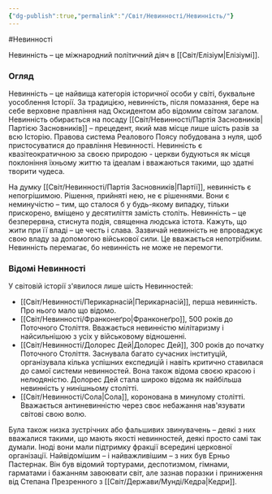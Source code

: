 ```yaml
---
{"dg-publish":true,"permalink":"/Світ/Невинності/Невинність/"}
---
```


#Невинності 

Невинність – це міжнародний політичний діяч в [[Світ/Елізіум\|Елізіумі]].
### Огляд
Невинність – це найвища категорія історичної особи у світі, буквальне уособлення Історії. За традицією, невинність, після помазання, бере на себе верховне правління над Оксидентом або відомим світом загалом. Невинність обирається на посаду [[Світ/Невинності/Партія Засновників\|Партією Засновників]] – прецедент, який мав місце лише шість разів за всю Історію. Правова система Реалового Поясу побудована з нуля, щоб пристосуватися до правління Невинності. Невинність є квазітеократичною за своєю природою - церкви будуються як місця поклоніння їхньому життю та ідеалам і вважаються такими, що здатні творити чудеса.

На думку [[Світ/Невинності/Партія Засновників\|Партії]], невинність є непогрішимою. Рішення, прийняті нею, не є рішеннями. Вони є неминучістю – тим, що сталося б у будь-якому випадку, тільки прискорено, вміщено у десятиліття замість століть. Невинність – це безперервна, стиснута подія, священна людська істота. Кажуть, що жити при її владі – це честь і слава. Зазвичай невинність не впроваджує свою владу за допомогою військової сили. Це вважається непотрібним. Невинність перемагає, бо невинність не може не перемогти.
### Відомі Невинності
У світовій історії з'явилося лише шість Невинностей:

- [[Світ/Невинності/Перикарнасій\|Перикарнасій]], перша невинність. Про нього мало що відомо.
- [[Світ/Невинності/Франконеґро\|Франконеґро]], 500 років до Поточного Століття. Вважається невинністю мілітаризму і найсильнішою з усіх у військовому відношенні.
- [[Світ/Невинності/Долорес Дей\|Долорес Дей]], 300 років до початку Поточного Століття. Заснувала багато сучасних інституцій, організувала кілька успішних експедицій і навіть критично ставилася до самої системи невинностей. Вона також відома своєю красою і нелюдяністю. Долорес Дей стала широко відома як найбільша невинність у нинішньому столітті.
- [[Світ/Невинності/Сола\|Сола]], коронована в минулому столітті. Вважається антиневинністю через своє небажання нав'язувати світові свою волю.

Була також низка зустрічних або фальшивих звинувачень – деякі з них вважалися такими, що мають якості невинностей, деякі просто самі так думали. Іноді вони мали підтримку фракції всередині церковної організації. Найвідомішим – і найважливішим – з них був Ерньо Пастернак. Він був відомий тортурами, деспотизмом, гімнами, гарматами і бажанням завоювати світ, але зазнав поразки і приниження від Степана Презренного з [[Світ/Держави/Мунді/Кедра\|Кедри]].